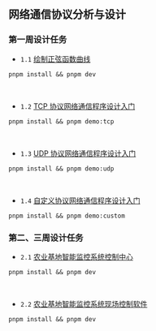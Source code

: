 ## 网络通信协议分析与设计

### 第一周设计任务

* `1.1` [绘制正弦函数曲线](week-1/sine-wave-oscilloscope)

```shell
pnpm install && pnpm dev
```

<br/>

* `1.2` [TCP 协议网络通信程序设计入门](week-1/tcp-udp-socket-demo)

```shell
pnpm install && pnpm demo:tcp
```

<br/>

* `1.3` [UDP 协议网络通信程序设计入门](week-1/tcp-udp-socket-demo)

```shell
pnpm install && pnpm demo:udp
```

<br/>

* `1.4` [自定义协议网络通信程序设计入门](week-1/tcp-udp-socket-demo)

```shell
pnpm install && pnpm demo:custom
```

### 第二、三周设计任务

* `2.1` [农业基地智能监控系统控制中心](week-2/agricultural-system-manager)

```shell
pnpm install && pnpm dev
```

<br/>

* `2.2` [农业基地智能监控系统现场控制软件](week-2/agricultural-system-terminal)

```shell
pnpm install && pnpm dev
```
